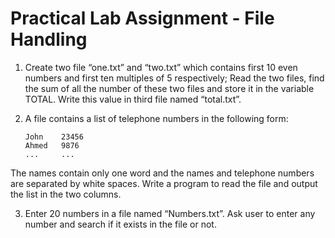 # Practical Lab Assignment - File Handling

1. Create two file “one.txt” and “two.txt” which contains first 10 even numbers and first ten multiples of 5 respectively; Read the two files, find the sum of all the number of these two files and store it in the variable TOTAL. Write this value in third file named “total.txt”.

2. A  file contains a  list of telephone numbers in the following form:
    ```
    John    23456
    Ahmed	9876
    ...     ...
    ```
The names contain only one word and the names and telephone numbers are separated by white spaces. Write a program to read the file and output the list in the two columns.

3. Enter 20 numbers in a file named “Numbers.txt”. Ask user to enter any number and search if it exists in the file or not.
